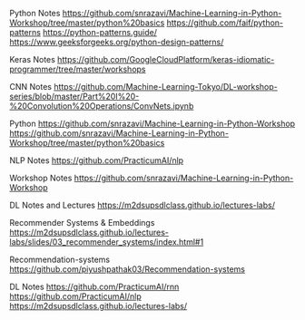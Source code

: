 Python Notes
https://github.com/snrazavi/Machine-Learning-in-Python-Workshop/tree/master/python%20basics
https://github.com/faif/python-patterns
https://python-patterns.guide/
https://www.geeksforgeeks.org/python-design-patterns/

Keras Notes
https://github.com/GoogleCloudPlatform/keras-idiomatic-programmer/tree/master/workshops


CNN Notes
https://github.com/Machine-Learning-Tokyo/DL-workshop-series/blob/master/Part%20I%20-%20Convolution%20Operations/ConvNets.ipynb

Python
https://github.com/snrazavi/Machine-Learning-in-Python-Workshop
https://github.com/snrazavi/Machine-Learning-in-Python-Workshop/tree/master/python%20basics


NLP Notes
https://github.com/PracticumAI/nlp


Workshop Notes
https://github.com/snrazavi/Machine-Learning-in-Python-Workshop

DL Notes and Lectures
https://m2dsupsdlclass.github.io/lectures-labs/

Recommender Systems & Embeddings
https://m2dsupsdlclass.github.io/lectures-labs/slides/03_recommender_systems/index.html#1

Recommendation-systems
https://github.com/piyushpathak03/Recommendation-systems


DL Notes
https://github.com/PracticumAI/rnn
https://github.com/PracticumAI/nlp
https://m2dsupsdlclass.github.io/lectures-labs/
